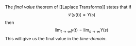 The *final value* theorem of  [[Laplace Transforms]] states that if 
$$\mathcal{L}(y(t)) = Y(s)$$
then 
$$\lim_{t \longrightarrow \infty} y(t) = \lim_{s \longrightarrow \infty}Y(s)$$
This will give us the final value in the *time-domain*.